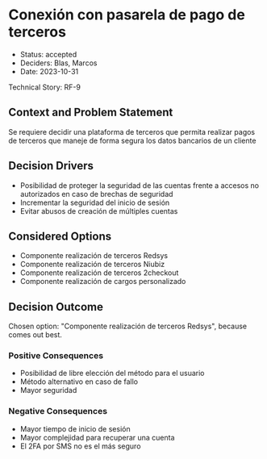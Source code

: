 # Conexión con pasarela de pago de terceros

* Status: accepted
* Deciders: Blas, Marcos
* Date: 2023-10-31

Technical Story: RF-9

## Context and Problem Statement

Se requiere decidir una plataforma de terceros que permita realizar pagos de terceros que maneje de forma segura los datos bancarios de un cliente

## Decision Drivers

* Posibilidad de proteger la seguridad de las cuentas frente a accesos no autorizados en caso de brechas de seguridad
* Incrementar la seguridad del inicio de sesión
* Evitar abusos de creación de múltiples cuentas

## Considered Options

* Componente realización de terceros Redsys
* Componente realización de terceros Niubiz
* Componente realización de terceros 2checkout
* Componente realización de cargos personalizado

## Decision Outcome

Chosen option: "Componente realización de terceros Redsys", because comes out best.

### Positive Consequences

* Posibilidad de libre elección del método para el usuario
* Método alternativo en caso de fallo
* Mayor seguridad

### Negative Consequences

* Mayor tiempo de inicio de sesión
* Mayor complejidad para recuperar una cuenta
* El 2FA por SMS no es el más seguro
